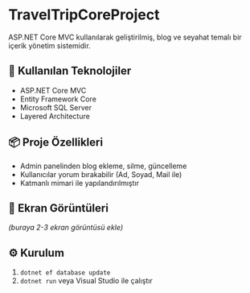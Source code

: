# TravelTripCoreProject

ASP.NET Core MVC kullanılarak geliştirilmiş, blog ve seyahat temalı bir içerik yönetim sistemidir.

## 🚀 Kullanılan Teknolojiler

- ASP.NET Core MVC
- Entity Framework Core
- Microsoft SQL Server
- Layered Architecture

## 📦 Proje Özellikleri

- Admin panelinden blog ekleme, silme, güncelleme
- Kullanıcılar yorum bırakabilir (Ad, Soyad, Mail ile)
- Katmanlı mimari ile yapılandırılmıştır

## 📸 Ekran Görüntüleri

_(buraya 2-3 ekran görüntüsü ekle)_

## ⚙️ Kurulum

1. `dotnet ef database update`
2. `dotnet run` veya Visual Studio ile çalıştır

